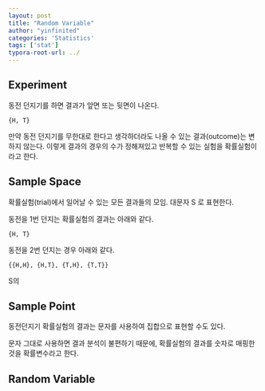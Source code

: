 ```yaml
---
layout: post
title: "Random Variable"
author: "yinfinited"
categories: 'Statistics'
tags: ['stat']
typora-root-url: ../
---
```


## Experiment 

동전 던지기를 하면 결과가 앞면 또는 뒷면이 나온다.

```
{H, T}
```

만약 동전 던지기를 무한대로 한다고 생각하더라도 나올 수 있는 결과(outcome)는 변하지 않는다. 이렇게 결과의 경우의 수가 정해져있고 반복할 수 있는 실험을 확률실험이라고 한다. 

## Sample Space

확률실험(trial)에서 일어날 수 있는 모든 결과들의 모임. 대문자 S 로 표현한다.

동전을 1번 던지는 확률실험의 결과는 아래와 같다.

```
{H, T}
```

동전을 2번 던지는 경우 아래와 같다.

```
{{H,H}, {H,T}, {T,H}, {T,T}} 
```

S의 

## Sample Point



동전던지기 확률실험의 결과는 문자를 사용하여 집합으로 표현할 수도 있다.

문자 그대로 사용하면 결과 분석이 불편하기 때문에, 확률실험의 결과를 숫자로 매핑한 것을 확률변수라고 한다.

## Random Variable
